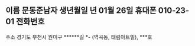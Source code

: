 이름
문동준남자
생년월일
****년 01월 26일
휴대폰
010-23**-01**
전화번호
-
주소
 경기도 부천시 원미구 ******길 **-* (역곡동, 태림아트빌), ***호